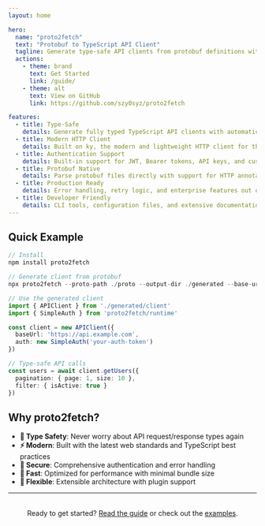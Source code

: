 ```yaml
---
layout: home

hero:
  name: "proto2fetch"
  text: "Protobuf to TypeScript API Client"
  tagline: Generate type-safe API clients from protobuf definitions with modern ky HTTP client
  actions:
    - theme: brand
      text: Get Started
      link: /guide/
    - theme: alt
      text: View on GitHub
      link: https://github.com/szy0syz/proto2fetch

features:
  - title: Type-Safe
    details: Generate fully typed TypeScript API clients with automatic request/response inference
  - title: Modern HTTP Client
    details: Built on ky, the modern and lightweight HTTP client for the browser
  - title: Authentication Support
    details: Built-in support for JWT, Bearer tokens, API keys, and custom authentication strategies
  - title: Protobuf Native
    details: Parse protobuf files directly with support for HTTP annotations and service definitions
  - title: Production Ready
    details: Error handling, retry logic, and enterprise features out of the box
  - title: Developer Friendly
    details: CLI tools, configuration files, and extensive documentation
---
```


## Quick Example

```typescript
// Install
npm install proto2fetch

// Generate client from protobuf
npx proto2fetch --proto-path ./proto --output-dir ./generated --base-url https://api.example.com

// Use the generated client
import { APIClient } from './generated/client'
import { SimpleAuth } from 'proto2fetch/runtime'

const client = new APIClient({
  baseUrl: 'https://api.example.com',
  auth: new SimpleAuth('your-auth-token')
})

// Type-safe API calls
const users = await client.getUsers({
  pagination: { page: 1, size: 10 },
  filter: { isActive: true }
})
```

## Why proto2fetch?

- **🎯 Type Safety**: Never worry about API request/response types again
- **⚡ Modern**: Built with the latest web standards and TypeScript best practices  
- **🔐 Secure**: Comprehensive authentication and error handling
- **🚀 Fast**: Optimized for performance with minimal bundle size
- **🔧 Flexible**: Extensible architecture with plugin support

---

<div style="text-align: center; margin-top: 2rem;">
  Ready to get started? <a href="/guide/">Read the guide</a> or check out the <a href="/examples/">examples</a>.
</div>